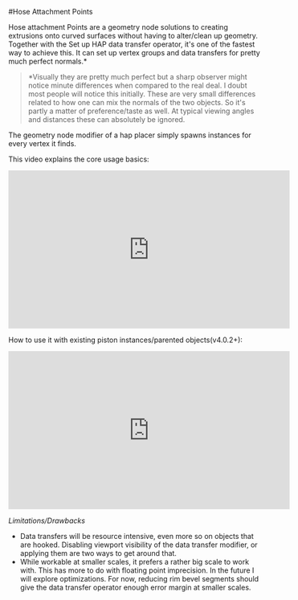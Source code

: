 #Hose Attachment Points  

Hose attachment Points are a geometry node solutions to creating extrusions onto curved surfaces without having to alter/clean up geometry. Together with the Set up HAP data transfer operator, it's one of the fastest way to achieve this. It can set up vertex groups and data transfers for pretty much perfect normals.*  
  
>*Visually they are pretty much perfect but a sharp observer might notice minute differences when compared to the real deal. I doubt most people will notice this initially. These are very small differences related to how one can mix the normals of the two objects. So it's partly a matter of preference/taste as well. At typical viewing angles and distances these can absolutely be ignored. 
  
The geometry node modifier of a hap placer simply spawns instances for every vertex it finds. 
  
This video explains the core usage basics:  

<iframe width="560" height="315" src="https://www.youtube.com/embed/aY-qu_xp5Es" title="YouTube video player" frameborder="0" allow="accelerometer; autoplay; clipboard-write; encrypted-media; gyroscope; picture-in-picture" allowfullscreen></iframe> 
  
How to use it with existing piston instances/parented objects(v4.0.2+):  
  
<iframe width="560" height="315" src="https://www.youtube.com/embed/xvUeWWZ6yWM" title="YouTube video player" frameborder="0" allow="accelerometer; autoplay; clipboard-write; encrypted-media; gyroscope; picture-in-picture" allowfullscreen></iframe>  

*Limitations/Drawbacks*  
* Data transfers will be resource intensive, even more so on objects that are hooked. Disabling viewport visibility of the data transfer modifier, or applying them are two ways to get around that.  
* While workable at smaller scales, it prefers a rather big scale to work with. This has more to do with floating point imprecision. In the future I will explore optimizations. For now, reducing rim bevel segments should give the data transfer operator enough error margin at smaller scales.



 


